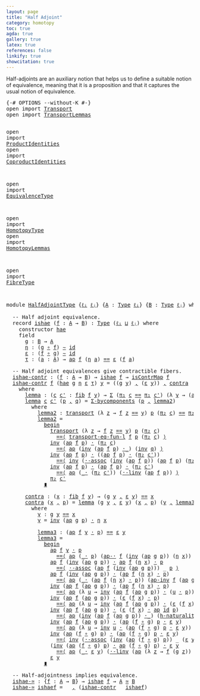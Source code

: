 ```yaml
---
layout: page
title: "Half Adjoint"
category: homotopy
toc: true
agda: true
gallery: true
latex: true
references: false
linkify: true
showcitation: true
---
```


Half-adjoints are an auxiliary notion that helps us to define a suitable notion
of equivalence, meaning that it is a proposition and that it captures the usual
notion of equivalence.

<div class="hide" >
<pre class="Agda">
<a id="389" class="Symbol">{-#</a> <a id="393" class="Keyword">OPTIONS</a> <a id="401" class="Pragma">--without-K</a> <a id="413" class="Symbol">#-}</a>
<a id="417" class="Keyword">open</a> <a id="422" class="Keyword">import</a> <a id="429" href="Transport.html" class="Module">Transport</a>
<a id="439" class="Keyword">open</a> <a id="444" class="Keyword">import</a> <a id="451" href="TransportLemmas.html" class="Module">TransportLemmas</a>

<a id="468" class="Keyword">open</a> <a id="473" class="Keyword">import</a> <a id="480" href="ProductIdentities.html" class="Module">ProductIdentities</a>
<a id="498" class="Keyword">open</a> <a id="503" class="Keyword">import</a> <a id="510" href="CoproductIdentities.html" class="Module">CoproductIdentities</a>

<a id="531" class="Keyword">open</a> <a id="536" class="Keyword">import</a> <a id="543" href="EquivalenceType.html" class="Module">EquivalenceType</a>

<a id="560" class="Keyword">open</a> <a id="565" class="Keyword">import</a> <a id="572" href="HomotopyType.html" class="Module">HomotopyType</a>
<a id="585" class="Keyword">open</a> <a id="590" class="Keyword">import</a> <a id="597" href="HomotopyLemmas.html" class="Module">HomotopyLemmas</a>

<a id="613" class="Keyword">open</a> <a id="618" class="Keyword">import</a> <a id="625" href="FibreType.html" class="Module">FibreType</a>

</pre>
</div>

<pre class="Agda">
<a id="668" class="Keyword">module</a> <a id="675" href="HalfAdjointType.html" class="Module">HalfAdjointType</a> <a id="691" class="Symbol">{</a><a id="692" href="HalfAdjointType.html#692" class="Bound">ℓᵢ</a> <a id="695" href="HalfAdjointType.html#695" class="Bound">ℓⱼ</a><a id="697" class="Symbol">}</a> <a id="699" class="Symbol">{</a><a id="700" href="HalfAdjointType.html#700" class="Bound">A</a> <a id="702" class="Symbol">:</a> <a id="704" href="Intro.html#1813" class="Function">Type</a> <a id="709" href="HalfAdjointType.html#692" class="Bound">ℓᵢ</a><a id="711" class="Symbol">}</a> <a id="713" class="Symbol">{</a><a id="714" href="HalfAdjointType.html#714" class="Bound">B</a> <a id="716" class="Symbol">:</a> <a id="718" href="Intro.html#1813" class="Function">Type</a> <a id="723" href="HalfAdjointType.html#695" class="Bound">ℓⱼ</a><a id="725" class="Symbol">}</a> <a id="727" class="Keyword">where</a>

  <a id="736" class="Comment">-- </a><a id="739" class="Comment">H</a><a id="740" class="Comment">a</a><a id="741" class="Comment">l</a><a id="742" class="Comment">f a</a><a id="745" class="Comment">d</a><a id="746" class="Comment">j</a><a id="747" class="Comment">oint eq</a><a id="754" class="Comment">u</a><a id="755" class="Comment">i</a><a id="756" class="Comment">valence.</a>
  <a id="767" class="Keyword">record</a> <a id="ishae"></a><a id="774" href="HalfAdjointType.html#774" class="Record">ishae</a> <a id="780" class="Symbol">(</a><a id="781" href="HalfAdjointType.html#781" class="Bound">f</a> <a id="783" class="Symbol">:</a> <a id="785" href="HalfAdjointType.html#700" class="Bound">A</a> <a id="787" class="Symbol">→</a> <a id="789" href="HalfAdjointType.html#714" class="Bound">B</a><a id="790" class="Symbol">)</a> <a id="792" class="Symbol">:</a> <a id="794" href="Intro.html#1813" class="Function">Type</a> <a id="799" class="Symbol">(</a><a id="800" href="HalfAdjointType.html#692" class="Bound">ℓᵢ</a> <a id="803" href="Agda.Primitive.html#657" class="Primitive Operator">⊔</a> <a id="805" href="HalfAdjointType.html#695" class="Bound">ℓⱼ</a><a id="807" class="Symbol">)</a> <a id="809" class="Keyword">where</a>
    <a id="819" class="Keyword">constructor</a> <a id="ishae.hae"></a><a id="831" href="HalfAdjointType.html#831" class="InductiveConstructor">hae</a>
    <a id="839" class="Keyword">field</a>
      <a id="ishae.g"></a><a id="851" href="HalfAdjointType.html#851" class="Field">g</a> <a id="853" class="Symbol">:</a> <a id="855" href="HalfAdjointType.html#714" class="Bound">B</a> <a id="857" class="Symbol">→</a> <a id="859" href="HalfAdjointType.html#700" class="Bound">A</a>
      <a id="ishae.η"></a><a id="867" href="HalfAdjointType.html#867" class="Field">η</a> <a id="869" class="Symbol">:</a> <a id="871" class="Symbol">(</a><a id="872" href="HalfAdjointType.html#851" class="Field">g</a> <a id="874" href="BasicFunctions.html#1026" class="Function Operator">∘</a> <a id="876" href="HalfAdjointType.html#781" class="Bound">f</a><a id="877" class="Symbol">)</a> <a id="879" href="HomotopyType.html#987" class="Function Operator">∼</a> <a id="881" href="BasicFunctions.html#386" class="Function">id</a>
      <a id="ishae.ε"></a><a id="890" href="HalfAdjointType.html#890" class="Field">ε</a> <a id="892" class="Symbol">:</a> <a id="894" class="Symbol">(</a><a id="895" href="HalfAdjointType.html#781" class="Bound">f</a> <a id="897" href="BasicFunctions.html#1026" class="Function Operator">∘</a> <a id="899" href="HalfAdjointType.html#851" class="Field">g</a><a id="900" class="Symbol">)</a> <a id="902" href="HomotopyType.html#987" class="Function Operator">∼</a> <a id="904" href="BasicFunctions.html#386" class="Function">id</a>
      <a id="ishae.τ"></a><a id="913" href="HalfAdjointType.html#913" class="Field">τ</a> <a id="915" class="Symbol">:</a> <a id="917" class="Symbol">(</a><a id="918" href="HalfAdjointType.html#918" class="Bound">a</a> <a id="920" class="Symbol">:</a> <a id="922" href="HalfAdjointType.html#700" class="Bound">A</a><a id="923" class="Symbol">)</a> <a id="925" class="Symbol">→</a> <a id="927" href="AlgebraOnPaths.html#395" class="Function">ap</a> <a id="930" href="HalfAdjointType.html#781" class="Bound">f</a> <a id="932" class="Symbol">(</a><a id="933" href="HalfAdjointType.html#867" class="Field">η</a> <a id="935" href="HalfAdjointType.html#918" class="Bound">a</a><a id="936" class="Symbol">)</a> <a id="938" href="BasicTypes.html#4294" class="Datatype Operator">==</a> <a id="941" href="HalfAdjointType.html#890" class="Field">ε</a> <a id="943" class="Symbol">(</a><a id="944" href="HalfAdjointType.html#781" class="Bound">f</a> <a id="946" href="HalfAdjointType.html#918" class="Bound">a</a><a id="947" class="Symbol">)</a>

  <a id="952" class="Comment">-- Half adjoint equivalences give contractible fibers.</a>
  <a id="ishae-contr"></a><a id="1009" href="HalfAdjointType.html#1009" class="Function">ishae-contr</a> <a id="1021" class="Symbol">:</a> <a id="1023" class="Symbol">(</a><a id="1024" href="HalfAdjointType.html#1024" class="Bound">f</a> <a id="1026" class="Symbol">:</a> <a id="1028" href="HalfAdjointType.html#700" class="Bound">A</a> <a id="1030" class="Symbol">→</a> <a id="1032" href="HalfAdjointType.html#714" class="Bound">B</a><a id="1033" class="Symbol">)</a> <a id="1035" class="Symbol">→</a> <a id="1037" href="HalfAdjointType.html#774" class="Record">ishae</a> <a id="1043" href="HalfAdjointType.html#1024" class="Bound">f</a> <a id="1045" class="Symbol">→</a> <a id="1047" href="EquivalenceType.html#585" class="Function">isContrMap</a> <a id="1058" href="HalfAdjointType.html#1024" class="Bound">f</a>
  <a id="1062" href="HalfAdjointType.html#1009" class="Function">ishae-contr</a> <a id="1074" href="HalfAdjointType.html#1074" class="Bound">f</a> <a id="1076" class="Symbol">(</a><a id="1077" href="HalfAdjointType.html#831" class="InductiveConstructor">hae</a> <a id="1081" href="HalfAdjointType.html#1081" class="Bound">g</a> <a id="1083" href="HalfAdjointType.html#1083" class="Bound">η</a> <a id="1085" href="HalfAdjointType.html#1085" class="Bound">ε</a> <a id="1087" href="HalfAdjointType.html#1087" class="Bound">τ</a><a id="1088" class="Symbol">)</a> <a id="1090" href="HalfAdjointType.html#1090" class="Bound">y</a> <a id="1092" class="Symbol">=</a> <a id="1094" class="Symbol">((</a><a id="1096" href="HalfAdjointType.html#1081" class="Bound">g</a> <a id="1098" href="HalfAdjointType.html#1090" class="Bound">y</a><a id="1099" class="Symbol">)</a> <a id="1101" href="BasicTypes.html#1582" class="InductiveConstructor Operator">,</a> <a id="1103" class="Symbol">(</a><a id="1104" href="HalfAdjointType.html#1085" class="Bound">ε</a> <a id="1106" href="HalfAdjointType.html#1090" class="Bound">y</a><a id="1107" class="Symbol">))</a> <a id="1110" href="BasicTypes.html#1582" class="InductiveConstructor Operator">,</a> <a id="1112" href="HalfAdjointType.html#1845" class="Function">contra</a>
    <a id="1123" class="Keyword">where</a>
      <a id="1135" href="HalfAdjointType.html#1135" class="Function">lemma</a> <a id="1141" class="Symbol">:</a> <a id="1143" class="Symbol">(</a><a id="1144" href="HalfAdjointType.html#1144" class="Bound">c</a> <a id="1146" href="HalfAdjointType.html#1146" class="Bound">c&#39;</a> <a id="1149" class="Symbol">:</a> <a id="1151" href="FibreType.html#547" class="Function">fib</a> <a id="1155" href="HalfAdjointType.html#1074" class="Bound">f</a> <a id="1157" href="HalfAdjointType.html#1090" class="Bound">y</a><a id="1158" class="Symbol">)</a> <a id="1160" class="Symbol">→</a> <a id="1162" href="BasicTypes.html#1690" class="Function">Σ</a> <a id="1164" class="Symbol">(</a><a id="1165" href="BasicTypes.html#1598" class="Field">π₁</a> <a id="1168" href="HalfAdjointType.html#1144" class="Bound">c</a> <a id="1170" href="BasicTypes.html#4294" class="Datatype Operator">==</a> <a id="1173" href="BasicTypes.html#1598" class="Field">π₁</a> <a id="1176" href="HalfAdjointType.html#1146" class="Bound">c&#39;</a><a id="1178" class="Symbol">)</a> <a id="1180" class="Symbol">(λ</a> <a id="1183" href="HalfAdjointType.html#1183" class="Bound">γ</a> <a id="1185" class="Symbol">→</a> <a id="1187" class="Symbol">(</a><a id="1188" href="AlgebraOnPaths.html#395" class="Function">ap</a> <a id="1191" href="HalfAdjointType.html#1074" class="Bound">f</a> <a id="1193" href="HalfAdjointType.html#1183" class="Bound">γ</a><a id="1194" class="Symbol">)</a> <a id="1196" href="BasicFunctions.html#3903" class="Function Operator">·</a> <a id="1198" href="BasicTypes.html#1609" class="Field">π₂</a> <a id="1201" href="HalfAdjointType.html#1146" class="Bound">c&#39;</a> <a id="1204" href="BasicTypes.html#4294" class="Datatype Operator">==</a> <a id="1207" href="BasicTypes.html#1609" class="Field">π₂</a> <a id="1210" href="HalfAdjointType.html#1144" class="Bound">c</a><a id="1211" class="Symbol">)</a> <a id="1213" class="Symbol">→</a> <a id="1215" href="HalfAdjointType.html#1144" class="Bound">c</a> <a id="1217" href="BasicTypes.html#4294" class="Datatype Operator">==</a> <a id="1220" href="HalfAdjointType.html#1146" class="Bound">c&#39;</a>
      <a id="1229" href="HalfAdjointType.html#1135" class="Function">lemma</a> <a id="1235" href="HalfAdjointType.html#1235" class="Bound">c</a> <a id="1237" href="HalfAdjointType.html#1237" class="Bound">c&#39;</a> <a id="1240" class="Symbol">(</a><a id="1241" href="HalfAdjointType.html#1241" class="Bound">p</a> <a id="1243" href="BasicTypes.html#1582" class="InductiveConstructor Operator">,</a> <a id="1245" href="HalfAdjointType.html#1245" class="Bound">q</a><a id="1246" class="Symbol">)</a> <a id="1248" class="Symbol">=</a> <a id="1250" href="CoproductIdentities.html#2476" class="Function">Σ-bycomponents</a> <a id="1265" class="Symbol">(</a><a id="1266" href="HalfAdjointType.html#1241" class="Bound">p</a> <a id="1268" href="BasicTypes.html#1582" class="InductiveConstructor Operator">,</a> <a id="1270" href="HalfAdjointType.html#1302" class="Function">lemma2</a><a id="1276" class="Symbol">)</a>
        <a id="1286" class="Keyword">where</a>
          <a id="1302" href="HalfAdjointType.html#1302" class="Function">lemma2</a> <a id="1309" class="Symbol">:</a> <a id="1311" href="Transport.html#472" class="Function">transport</a> <a id="1321" class="Symbol">(λ</a> <a id="1324" href="HalfAdjointType.html#1324" class="Bound">z</a> <a id="1326" class="Symbol">→</a> <a id="1328" href="HalfAdjointType.html#1074" class="Bound">f</a> <a id="1330" href="HalfAdjointType.html#1324" class="Bound">z</a> <a id="1332" href="BasicTypes.html#4294" class="Datatype Operator">==</a> <a id="1335" href="HalfAdjointType.html#1090" class="Bound">y</a><a id="1336" class="Symbol">)</a> <a id="1338" href="HalfAdjointType.html#1241" class="Bound">p</a> <a id="1340" class="Symbol">(</a><a id="1341" href="BasicTypes.html#1609" class="Field">π₂</a> <a id="1344" href="HalfAdjointType.html#1235" class="Bound">c</a><a id="1345" class="Symbol">)</a> <a id="1347" href="BasicTypes.html#4294" class="Datatype Operator">==</a> <a id="1350" href="BasicTypes.html#1609" class="Field">π₂</a> <a id="1353" href="HalfAdjointType.html#1237" class="Bound">c&#39;</a>
          <a id="1366" href="HalfAdjointType.html#1302" class="Function">lemma2</a> <a id="1373" class="Symbol">=</a>
            <a id="1387" href="BasicFunctions.html#5368" class="Function Operator">begin</a>
              <a id="1407" href="Transport.html#472" class="Function">transport</a> <a id="1417" class="Symbol">(λ</a> <a id="1420" href="HalfAdjointType.html#1420" class="Bound">z</a> <a id="1422" class="Symbol">→</a> <a id="1424" href="HalfAdjointType.html#1074" class="Bound">f</a> <a id="1426" href="HalfAdjointType.html#1420" class="Bound">z</a> <a id="1428" href="BasicTypes.html#4294" class="Datatype Operator">==</a> <a id="1431" href="HalfAdjointType.html#1090" class="Bound">y</a><a id="1432" class="Symbol">)</a> <a id="1434" href="HalfAdjointType.html#1241" class="Bound">p</a> <a id="1436" class="Symbol">(</a><a id="1437" href="BasicTypes.html#1609" class="Field">π₂</a> <a id="1440" href="HalfAdjointType.html#1235" class="Bound">c</a><a id="1441" class="Symbol">)</a>
                <a id="1459" href="BasicFunctions.html#5068" class="Function Operator">==⟨</a> <a id="1463" href="TransportLemmas.html#2984" class="Function">transport-eq-fun-l</a> <a id="1482" href="HalfAdjointType.html#1074" class="Bound">f</a> <a id="1484" href="HalfAdjointType.html#1241" class="Bound">p</a> <a id="1486" class="Symbol">(</a><a id="1487" href="BasicTypes.html#1609" class="Field">π₂</a> <a id="1490" href="HalfAdjointType.html#1235" class="Bound">c</a><a id="1491" class="Symbol">)</a> <a id="1493" href="BasicFunctions.html#5068" class="Function Operator">⟩</a>
              <a id="1509" href="BasicFunctions.html#4160" class="Function">inv</a> <a id="1513" class="Symbol">(</a><a id="1514" href="AlgebraOnPaths.html#395" class="Function">ap</a> <a id="1517" href="HalfAdjointType.html#1074" class="Bound">f</a> <a id="1519" href="HalfAdjointType.html#1241" class="Bound">p</a><a id="1520" class="Symbol">)</a> <a id="1522" href="BasicFunctions.html#3903" class="Function Operator">·</a> <a id="1524" class="Symbol">(</a><a id="1525" href="BasicTypes.html#1609" class="Field">π₂</a> <a id="1528" href="HalfAdjointType.html#1235" class="Bound">c</a><a id="1529" class="Symbol">)</a>
                <a id="1547" href="BasicFunctions.html#5068" class="Function Operator">==⟨</a> <a id="1551" href="AlgebraOnPaths.html#395" class="Function">ap</a> <a id="1554" class="Symbol">(</a><a id="1555" href="BasicFunctions.html#4160" class="Function">inv</a> <a id="1559" class="Symbol">(</a><a id="1560" href="AlgebraOnPaths.html#395" class="Function">ap</a> <a id="1563" href="HalfAdjointType.html#1074" class="Bound">f</a> <a id="1565" href="HalfAdjointType.html#1241" class="Bound">p</a><a id="1566" class="Symbol">)</a> <a id="1568" href="BasicFunctions.html#3903" class="Function Operator">·_</a><a id="1570" class="Symbol">)</a> <a id="1572" class="Symbol">(</a><a id="1573" href="BasicFunctions.html#4160" class="Function">inv</a> <a id="1577" href="HalfAdjointType.html#1245" class="Bound">q</a><a id="1578" class="Symbol">)</a> <a id="1580" href="BasicFunctions.html#5068" class="Function Operator">⟩</a>
              <a id="1596" href="BasicFunctions.html#4160" class="Function">inv</a> <a id="1600" class="Symbol">(</a><a id="1601" href="AlgebraOnPaths.html#395" class="Function">ap</a> <a id="1604" href="HalfAdjointType.html#1074" class="Bound">f</a> <a id="1606" href="HalfAdjointType.html#1241" class="Bound">p</a><a id="1607" class="Symbol">)</a> <a id="1609" href="BasicFunctions.html#3903" class="Function Operator">·</a> <a id="1611" class="Symbol">((</a><a id="1613" href="AlgebraOnPaths.html#395" class="Function">ap</a> <a id="1616" href="HalfAdjointType.html#1074" class="Bound">f</a> <a id="1618" href="HalfAdjointType.html#1241" class="Bound">p</a><a id="1619" class="Symbol">)</a> <a id="1621" href="BasicFunctions.html#3903" class="Function Operator">·</a> <a id="1623" class="Symbol">(</a><a id="1624" href="BasicTypes.html#1609" class="Field">π₂</a> <a id="1627" href="HalfAdjointType.html#1237" class="Bound">c&#39;</a><a id="1629" class="Symbol">))</a>
                <a id="1648" href="BasicFunctions.html#5068" class="Function Operator">==⟨</a> <a id="1652" href="BasicFunctions.html#4160" class="Function">inv</a> <a id="1656" class="Symbol">(</a><a id="1657" href="AlgebraOnPaths.html#3538" class="Function">·-assoc</a> <a id="1665" class="Symbol">(</a><a id="1666" href="BasicFunctions.html#4160" class="Function">inv</a> <a id="1670" class="Symbol">(</a><a id="1671" href="AlgebraOnPaths.html#395" class="Function">ap</a> <a id="1674" href="HalfAdjointType.html#1074" class="Bound">f</a> <a id="1676" href="HalfAdjointType.html#1241" class="Bound">p</a><a id="1677" class="Symbol">))</a> <a id="1680" class="Symbol">(</a><a id="1681" href="AlgebraOnPaths.html#395" class="Function">ap</a> <a id="1684" href="HalfAdjointType.html#1074" class="Bound">f</a> <a id="1686" href="HalfAdjointType.html#1241" class="Bound">p</a><a id="1687" class="Symbol">)</a> <a id="1689" class="Symbol">(</a><a id="1690" href="BasicTypes.html#1609" class="Field">π₂</a> <a id="1693" href="HalfAdjointType.html#1237" class="Bound">c&#39;</a><a id="1695" class="Symbol">))</a> <a id="1698" href="BasicFunctions.html#5068" class="Function Operator">⟩</a>
              <a id="1714" href="BasicFunctions.html#4160" class="Function">inv</a> <a id="1718" class="Symbol">(</a><a id="1719" href="AlgebraOnPaths.html#395" class="Function">ap</a> <a id="1722" href="HalfAdjointType.html#1074" class="Bound">f</a> <a id="1724" href="HalfAdjointType.html#1241" class="Bound">p</a><a id="1725" class="Symbol">)</a> <a id="1727" href="BasicFunctions.html#3903" class="Function Operator">·</a> <a id="1729" class="Symbol">(</a><a id="1730" href="AlgebraOnPaths.html#395" class="Function">ap</a> <a id="1733" href="HalfAdjointType.html#1074" class="Bound">f</a> <a id="1735" href="HalfAdjointType.html#1241" class="Bound">p</a><a id="1736" class="Symbol">)</a> <a id="1738" href="BasicFunctions.html#3903" class="Function Operator">·</a> <a id="1740" class="Symbol">(</a><a id="1741" href="BasicTypes.html#1609" class="Field">π₂</a> <a id="1744" href="HalfAdjointType.html#1237" class="Bound">c&#39;</a><a id="1746" class="Symbol">)</a>
                <a id="1764" href="BasicFunctions.html#5068" class="Function Operator">==⟨</a> <a id="1768" href="AlgebraOnPaths.html#395" class="Function">ap</a> <a id="1771" class="Symbol">(</a><a id="1772" href="BasicFunctions.html#3903" class="Function Operator">_·</a> <a id="1775" class="Symbol">(</a><a id="1776" href="BasicTypes.html#1609" class="Field">π₂</a> <a id="1779" href="HalfAdjointType.html#1237" class="Bound">c&#39;</a><a id="1781" class="Symbol">))</a> <a id="1784" class="Symbol">(</a><a id="1785" href="AlgebraOnPaths.html#2998" class="Function">·-linv</a> <a id="1792" class="Symbol">(</a><a id="1793" href="AlgebraOnPaths.html#395" class="Function">ap</a> <a id="1796" href="HalfAdjointType.html#1074" class="Bound">f</a> <a id="1798" href="HalfAdjointType.html#1241" class="Bound">p</a><a id="1799" class="Symbol">))</a> <a id="1802" href="BasicFunctions.html#5068" class="Function Operator">⟩</a>
              <a id="1818" href="BasicTypes.html#1609" class="Field">π₂</a> <a id="1821" href="HalfAdjointType.html#1237" class="Bound">c&#39;</a>
            <a id="1836" href="BasicFunctions.html#5251" class="Function Operator">∎</a>

      <a id="1845" href="HalfAdjointType.html#1845" class="Function">contra</a> <a id="1852" class="Symbol">:</a> <a id="1854" class="Symbol">(</a><a id="1855" href="HalfAdjointType.html#1855" class="Bound">x</a> <a id="1857" class="Symbol">:</a> <a id="1859" href="FibreType.html#547" class="Function">fib</a> <a id="1863" href="HalfAdjointType.html#1074" class="Bound">f</a> <a id="1865" href="HalfAdjointType.html#1090" class="Bound">y</a><a id="1866" class="Symbol">)</a> <a id="1868" class="Symbol">→</a> <a id="1870" class="Symbol">(</a><a id="1871" href="HalfAdjointType.html#1081" class="Bound">g</a> <a id="1873" href="HalfAdjointType.html#1090" class="Bound">y</a> <a id="1875" href="BasicTypes.html#1582" class="InductiveConstructor Operator">,</a> <a id="1877" href="HalfAdjointType.html#1085" class="Bound">ε</a> <a id="1879" href="HalfAdjointType.html#1090" class="Bound">y</a><a id="1880" class="Symbol">)</a> <a id="1882" href="BasicTypes.html#4294" class="Datatype Operator">==</a> <a id="1885" href="HalfAdjointType.html#1855" class="Bound">x</a>
      <a id="1893" href="HalfAdjointType.html#1845" class="Function">contra</a> <a id="1900" class="Symbol">(</a><a id="1901" href="HalfAdjointType.html#1901" class="Bound">x</a> <a id="1903" href="BasicTypes.html#1582" class="InductiveConstructor Operator">,</a> <a id="1905" href="HalfAdjointType.html#1905" class="Bound">p</a><a id="1906" class="Symbol">)</a> <a id="1908" class="Symbol">=</a> <a id="1910" href="HalfAdjointType.html#1135" class="Function">lemma</a> <a id="1916" class="Symbol">(</a><a id="1917" href="HalfAdjointType.html#1081" class="Bound">g</a> <a id="1919" href="HalfAdjointType.html#1090" class="Bound">y</a> <a id="1921" href="BasicTypes.html#1582" class="InductiveConstructor Operator">,</a> <a id="1923" href="HalfAdjointType.html#1085" class="Bound">ε</a> <a id="1925" href="HalfAdjointType.html#1090" class="Bound">y</a><a id="1926" class="Symbol">)</a> <a id="1928" class="Symbol">(</a><a id="1929" href="HalfAdjointType.html#1901" class="Bound">x</a> <a id="1931" href="BasicTypes.html#1582" class="InductiveConstructor Operator">,</a> <a id="1933" href="HalfAdjointType.html#1905" class="Bound">p</a><a id="1934" class="Symbol">)</a> <a id="1936" class="Symbol">(</a><a id="1937" href="HalfAdjointType.html#1973" class="Function">γ</a> <a id="1939" href="BasicTypes.html#1582" class="InductiveConstructor Operator">,</a> <a id="1941" href="HalfAdjointType.html#2030" class="Function">lemma3</a><a id="1947" class="Symbol">)</a>
        <a id="1957" class="Keyword">where</a>
          <a id="1973" href="HalfAdjointType.html#1973" class="Function">γ</a> <a id="1975" class="Symbol">:</a> <a id="1977" href="HalfAdjointType.html#1081" class="Bound">g</a> <a id="1979" href="HalfAdjointType.html#1090" class="Bound">y</a> <a id="1981" href="BasicTypes.html#4294" class="Datatype Operator">==</a> <a id="1984" href="HalfAdjointType.html#1901" class="Bound">x</a>
          <a id="1996" href="HalfAdjointType.html#1973" class="Function">γ</a> <a id="1998" class="Symbol">=</a> <a id="2000" href="BasicFunctions.html#4160" class="Function">inv</a> <a id="2004" class="Symbol">(</a><a id="2005" href="AlgebraOnPaths.html#395" class="Function">ap</a> <a id="2008" href="HalfAdjointType.html#1081" class="Bound">g</a> <a id="2010" href="HalfAdjointType.html#1905" class="Bound">p</a><a id="2011" class="Symbol">)</a> <a id="2013" href="BasicFunctions.html#3903" class="Function Operator">·</a> <a id="2015" href="HalfAdjointType.html#1083" class="Bound">η</a> <a id="2017" href="HalfAdjointType.html#1901" class="Bound">x</a>

          <a id="2030" href="HalfAdjointType.html#2030" class="Function">lemma3</a> <a id="2037" class="Symbol">:</a> <a id="2039" class="Symbol">(</a><a id="2040" href="AlgebraOnPaths.html#395" class="Function">ap</a> <a id="2043" href="HalfAdjointType.html#1074" class="Bound">f</a> <a id="2045" href="HalfAdjointType.html#1973" class="Function">γ</a> <a id="2047" href="BasicFunctions.html#3903" class="Function Operator">·</a> <a id="2049" href="HalfAdjointType.html#1905" class="Bound">p</a><a id="2050" class="Symbol">)</a> <a id="2052" href="BasicTypes.html#4294" class="Datatype Operator">==</a> <a id="2055" href="HalfAdjointType.html#1085" class="Bound">ε</a> <a id="2057" href="HalfAdjointType.html#1090" class="Bound">y</a>
          <a id="2069" href="HalfAdjointType.html#2030" class="Function">lemma3</a> <a id="2076" class="Symbol">=</a>
            <a id="2090" href="BasicFunctions.html#5368" class="Function Operator">begin</a>
              <a id="2110" href="AlgebraOnPaths.html#395" class="Function">ap</a> <a id="2113" href="HalfAdjointType.html#1074" class="Bound">f</a> <a id="2115" href="HalfAdjointType.html#1973" class="Function">γ</a> <a id="2117" href="BasicFunctions.html#3903" class="Function Operator">·</a> <a id="2119" href="HalfAdjointType.html#1905" class="Bound">p</a>
                <a id="2137" href="BasicFunctions.html#5068" class="Function Operator">==⟨</a> <a id="2141" href="AlgebraOnPaths.html#395" class="Function">ap</a> <a id="2144" class="Symbol">(</a><a id="2145" href="BasicFunctions.html#3903" class="Function Operator">_·</a> <a id="2148" href="HalfAdjointType.html#1905" class="Bound">p</a><a id="2149" class="Symbol">)</a> <a id="2151" class="Symbol">(</a><a id="2152" href="AlgebraOnPaths.html#1468" class="Function">ap-·</a> <a id="2157" href="HalfAdjointType.html#1074" class="Bound">f</a> <a id="2159" class="Symbol">(</a><a id="2160" href="BasicFunctions.html#4160" class="Function">inv</a> <a id="2164" class="Symbol">(</a><a id="2165" href="AlgebraOnPaths.html#395" class="Function">ap</a> <a id="2168" href="HalfAdjointType.html#1081" class="Bound">g</a> <a id="2170" href="HalfAdjointType.html#1905" class="Bound">p</a><a id="2171" class="Symbol">))</a> <a id="2174" class="Symbol">(</a><a id="2175" href="HalfAdjointType.html#1083" class="Bound">η</a> <a id="2177" href="HalfAdjointType.html#1901" class="Bound">x</a><a id="2178" class="Symbol">))</a> <a id="2181" href="BasicFunctions.html#5068" class="Function Operator">⟩</a>
              <a id="2197" href="AlgebraOnPaths.html#395" class="Function">ap</a> <a id="2200" href="HalfAdjointType.html#1074" class="Bound">f</a> <a id="2202" class="Symbol">(</a><a id="2203" href="BasicFunctions.html#4160" class="Function">inv</a> <a id="2207" class="Symbol">(</a><a id="2208" href="AlgebraOnPaths.html#395" class="Function">ap</a> <a id="2211" href="HalfAdjointType.html#1081" class="Bound">g</a> <a id="2213" href="HalfAdjointType.html#1905" class="Bound">p</a><a id="2214" class="Symbol">))</a> <a id="2217" href="BasicFunctions.html#3903" class="Function Operator">·</a> <a id="2219" href="AlgebraOnPaths.html#395" class="Function">ap</a> <a id="2222" href="HalfAdjointType.html#1074" class="Bound">f</a> <a id="2224" class="Symbol">(</a><a id="2225" href="HalfAdjointType.html#1083" class="Bound">η</a> <a id="2227" href="HalfAdjointType.html#1901" class="Bound">x</a><a id="2228" class="Symbol">)</a> <a id="2230" href="BasicFunctions.html#3903" class="Function Operator">·</a> <a id="2232" href="HalfAdjointType.html#1905" class="Bound">p</a>
                <a id="2250" href="BasicFunctions.html#5068" class="Function Operator">==⟨</a> <a id="2254" href="AlgebraOnPaths.html#3538" class="Function">·-assoc</a> <a id="2262" class="Symbol">(</a><a id="2263" href="AlgebraOnPaths.html#395" class="Function">ap</a> <a id="2266" href="HalfAdjointType.html#1074" class="Bound">f</a> <a id="2268" class="Symbol">(</a><a id="2269" href="BasicFunctions.html#4160" class="Function">inv</a> <a id="2273" class="Symbol">(</a><a id="2274" href="AlgebraOnPaths.html#395" class="Function">ap</a> <a id="2277" href="HalfAdjointType.html#1081" class="Bound">g</a> <a id="2279" href="HalfAdjointType.html#1905" class="Bound">p</a><a id="2280" class="Symbol">)))</a> <a id="2284" class="Symbol">_</a> <a id="2286" href="HalfAdjointType.html#1905" class="Bound">p</a> <a id="2288" href="BasicFunctions.html#5068" class="Function Operator">⟩</a>
              <a id="2304" href="AlgebraOnPaths.html#395" class="Function">ap</a> <a id="2307" href="HalfAdjointType.html#1074" class="Bound">f</a> <a id="2309" class="Symbol">(</a><a id="2310" href="BasicFunctions.html#4160" class="Function">inv</a> <a id="2314" class="Symbol">(</a><a id="2315" href="AlgebraOnPaths.html#395" class="Function">ap</a> <a id="2318" href="HalfAdjointType.html#1081" class="Bound">g</a> <a id="2320" href="HalfAdjointType.html#1905" class="Bound">p</a><a id="2321" class="Symbol">))</a> <a id="2324" href="BasicFunctions.html#3903" class="Function Operator">·</a> <a id="2326" class="Symbol">(</a><a id="2327" href="AlgebraOnPaths.html#395" class="Function">ap</a> <a id="2330" href="HalfAdjointType.html#1074" class="Bound">f</a> <a id="2332" class="Symbol">(</a><a id="2333" href="HalfAdjointType.html#1083" class="Bound">η</a> <a id="2335" href="HalfAdjointType.html#1901" class="Bound">x</a><a id="2336" class="Symbol">)</a> <a id="2338" href="BasicFunctions.html#3903" class="Function Operator">·</a> <a id="2340" href="HalfAdjointType.html#1905" class="Bound">p</a><a id="2341" class="Symbol">)</a>
                <a id="2359" href="BasicFunctions.html#5068" class="Function Operator">==⟨</a> <a id="2363" href="AlgebraOnPaths.html#395" class="Function">ap</a> <a id="2366" class="Symbol">(</a><a id="2367" href="BasicFunctions.html#3903" class="Function Operator">_·</a> <a id="2370" class="Symbol">(</a><a id="2371" href="AlgebraOnPaths.html#395" class="Function">ap</a> <a id="2374" href="HalfAdjointType.html#1074" class="Bound">f</a> <a id="2376" class="Symbol">(</a><a id="2377" href="HalfAdjointType.html#1083" class="Bound">η</a> <a id="2379" href="HalfAdjointType.html#1901" class="Bound">x</a><a id="2380" class="Symbol">)</a> <a id="2382" href="BasicFunctions.html#3903" class="Function Operator">·</a> <a id="2384" href="HalfAdjointType.html#1905" class="Bound">p</a><a id="2385" class="Symbol">))</a> <a id="2388" class="Symbol">(</a><a id="2389" href="AlgebraOnPaths.html#1727" class="Function">ap-inv</a> <a id="2396" href="HalfAdjointType.html#1074" class="Bound">f</a> <a id="2398" class="Symbol">(</a><a id="2399" href="AlgebraOnPaths.html#395" class="Function">ap</a> <a id="2402" href="HalfAdjointType.html#1081" class="Bound">g</a> <a id="2404" href="HalfAdjointType.html#1905" class="Bound">p</a><a id="2405" class="Symbol">))</a> <a id="2408" href="BasicFunctions.html#5068" class="Function Operator">⟩</a>
              <a id="2424" href="BasicFunctions.html#4160" class="Function">inv</a> <a id="2428" class="Symbol">(</a><a id="2429" href="AlgebraOnPaths.html#395" class="Function">ap</a> <a id="2432" href="HalfAdjointType.html#1074" class="Bound">f</a> <a id="2434" class="Symbol">(</a><a id="2435" href="AlgebraOnPaths.html#395" class="Function">ap</a> <a id="2438" href="HalfAdjointType.html#1081" class="Bound">g</a> <a id="2440" href="HalfAdjointType.html#1905" class="Bound">p</a><a id="2441" class="Symbol">))</a> <a id="2444" href="BasicFunctions.html#3903" class="Function Operator">·</a> <a id="2446" class="Symbol">(</a><a id="2447" href="AlgebraOnPaths.html#395" class="Function">ap</a> <a id="2450" href="HalfAdjointType.html#1074" class="Bound">f</a> <a id="2452" class="Symbol">(</a><a id="2453" href="HalfAdjointType.html#1083" class="Bound">η</a> <a id="2455" href="HalfAdjointType.html#1901" class="Bound">x</a><a id="2456" class="Symbol">)</a> <a id="2458" href="BasicFunctions.html#3903" class="Function Operator">·</a> <a id="2460" href="HalfAdjointType.html#1905" class="Bound">p</a><a id="2461" class="Symbol">)</a>
                <a id="2479" href="BasicFunctions.html#5068" class="Function Operator">==⟨</a> <a id="2483" href="AlgebraOnPaths.html#395" class="Function">ap</a> <a id="2486" class="Symbol">(λ</a> <a id="2489" href="HalfAdjointType.html#2489" class="Bound">u</a> <a id="2491" class="Symbol">→</a> <a id="2493" href="BasicFunctions.html#4160" class="Function">inv</a> <a id="2497" class="Symbol">(</a><a id="2498" href="AlgebraOnPaths.html#395" class="Function">ap</a> <a id="2501" href="HalfAdjointType.html#1074" class="Bound">f</a> <a id="2503" class="Symbol">(</a><a id="2504" href="AlgebraOnPaths.html#395" class="Function">ap</a> <a id="2507" href="HalfAdjointType.html#1081" class="Bound">g</a> <a id="2509" href="HalfAdjointType.html#1905" class="Bound">p</a><a id="2510" class="Symbol">))</a> <a id="2513" href="BasicFunctions.html#3903" class="Function Operator">·</a> <a id="2515" class="Symbol">(</a><a id="2516" href="HalfAdjointType.html#2489" class="Bound">u</a> <a id="2518" href="BasicFunctions.html#3903" class="Function Operator">·</a> <a id="2520" href="HalfAdjointType.html#1905" class="Bound">p</a><a id="2521" class="Symbol">))</a> <a id="2524" class="Symbol">(</a><a id="2525" href="HalfAdjointType.html#1087" class="Bound">τ</a> <a id="2527" href="HalfAdjointType.html#1901" class="Bound">x</a><a id="2528" class="Symbol">)</a> <a id="2530" href="BasicFunctions.html#5068" class="Function Operator">⟩</a>
              <a id="2546" href="BasicFunctions.html#4160" class="Function">inv</a> <a id="2550" class="Symbol">(</a><a id="2551" href="AlgebraOnPaths.html#395" class="Function">ap</a> <a id="2554" href="HalfAdjointType.html#1074" class="Bound">f</a> <a id="2556" class="Symbol">(</a><a id="2557" href="AlgebraOnPaths.html#395" class="Function">ap</a> <a id="2560" href="HalfAdjointType.html#1081" class="Bound">g</a> <a id="2562" href="HalfAdjointType.html#1905" class="Bound">p</a><a id="2563" class="Symbol">))</a> <a id="2566" href="BasicFunctions.html#3903" class="Function Operator">·</a> <a id="2568" class="Symbol">(</a><a id="2569" href="HalfAdjointType.html#1085" class="Bound">ε</a> <a id="2571" class="Symbol">(</a><a id="2572" href="HalfAdjointType.html#1074" class="Bound">f</a> <a id="2574" href="HalfAdjointType.html#1901" class="Bound">x</a><a id="2575" class="Symbol">)</a> <a id="2577" href="BasicFunctions.html#3903" class="Function Operator">·</a> <a id="2579" href="HalfAdjointType.html#1905" class="Bound">p</a><a id="2580" class="Symbol">)</a>
                <a id="2598" href="BasicFunctions.html#5068" class="Function Operator">==⟨</a> <a id="2602" href="AlgebraOnPaths.html#395" class="Function">ap</a> <a id="2605" class="Symbol">(λ</a> <a id="2608" href="HalfAdjointType.html#2608" class="Bound">u</a> <a id="2610" class="Symbol">→</a> <a id="2612" href="BasicFunctions.html#4160" class="Function">inv</a> <a id="2616" class="Symbol">(</a><a id="2617" href="AlgebraOnPaths.html#395" class="Function">ap</a> <a id="2620" href="HalfAdjointType.html#1074" class="Bound">f</a> <a id="2622" class="Symbol">(</a><a id="2623" href="AlgebraOnPaths.html#395" class="Function">ap</a> <a id="2626" href="HalfAdjointType.html#1081" class="Bound">g</a> <a id="2628" href="HalfAdjointType.html#1905" class="Bound">p</a><a id="2629" class="Symbol">))</a> <a id="2632" href="BasicFunctions.html#3903" class="Function Operator">·</a> <a id="2634" class="Symbol">(</a><a id="2635" href="HalfAdjointType.html#1085" class="Bound">ε</a> <a id="2637" class="Symbol">(</a><a id="2638" href="HalfAdjointType.html#1074" class="Bound">f</a> <a id="2640" href="HalfAdjointType.html#1901" class="Bound">x</a><a id="2641" class="Symbol">)</a> <a id="2643" href="BasicFunctions.html#3903" class="Function Operator">·</a> <a id="2645" href="HalfAdjointType.html#2608" class="Bound">u</a><a id="2646" class="Symbol">))</a> <a id="2649" class="Symbol">(</a><a id="2650" href="BasicFunctions.html#4160" class="Function">inv</a> <a id="2654" class="Symbol">(</a><a id="2655" href="AlgebraOnPaths.html#2224" class="Function">ap-id</a> <a id="2661" href="HalfAdjointType.html#1905" class="Bound">p</a><a id="2662" class="Symbol">))</a> <a id="2665" href="BasicFunctions.html#5068" class="Function Operator">⟩</a>
              <a id="2681" href="BasicFunctions.html#4160" class="Function">inv</a> <a id="2685" class="Symbol">(</a><a id="2686" href="AlgebraOnPaths.html#395" class="Function">ap</a> <a id="2689" href="HalfAdjointType.html#1074" class="Bound">f</a> <a id="2691" class="Symbol">(</a><a id="2692" href="AlgebraOnPaths.html#395" class="Function">ap</a> <a id="2695" href="HalfAdjointType.html#1081" class="Bound">g</a> <a id="2697" href="HalfAdjointType.html#1905" class="Bound">p</a><a id="2698" class="Symbol">))</a> <a id="2701" href="BasicFunctions.html#3903" class="Function Operator">·</a> <a id="2703" class="Symbol">(</a><a id="2704" href="HalfAdjointType.html#1085" class="Bound">ε</a> <a id="2706" class="Symbol">(</a><a id="2707" href="HalfAdjointType.html#1074" class="Bound">f</a> <a id="2709" href="HalfAdjointType.html#1901" class="Bound">x</a><a id="2710" class="Symbol">)</a> <a id="2712" href="BasicFunctions.html#3903" class="Function Operator">·</a> <a id="2714" href="AlgebraOnPaths.html#395" class="Function">ap</a> <a id="2717" href="BasicFunctions.html#386" class="Function">id</a> <a id="2720" href="HalfAdjointType.html#1905" class="Bound">p</a><a id="2721" class="Symbol">)</a>
                <a id="2739" href="BasicFunctions.html#5068" class="Function Operator">==⟨</a> <a id="2743" href="AlgebraOnPaths.html#395" class="Function">ap</a> <a id="2746" class="Symbol">(</a><a id="2747" href="BasicFunctions.html#4160" class="Function">inv</a> <a id="2751" class="Symbol">(</a><a id="2752" href="AlgebraOnPaths.html#395" class="Function">ap</a> <a id="2755" href="HalfAdjointType.html#1074" class="Bound">f</a> <a id="2757" class="Symbol">(</a><a id="2758" href="AlgebraOnPaths.html#395" class="Function">ap</a> <a id="2761" href="HalfAdjointType.html#1081" class="Bound">g</a> <a id="2763" href="HalfAdjointType.html#1905" class="Bound">p</a><a id="2764" class="Symbol">))</a> <a id="2767" href="BasicFunctions.html#3903" class="Function Operator">·_</a><a id="2769" class="Symbol">)</a> <a id="2771" class="Symbol">(</a><a id="2772" href="HomotopyLemmas.html#1363" class="Function">h-naturality</a> <a id="2785" href="HalfAdjointType.html#1085" class="Bound">ε</a> <a id="2787" href="HalfAdjointType.html#1905" class="Bound">p</a><a id="2788" class="Symbol">)</a> <a id="2790" href="BasicFunctions.html#5068" class="Function Operator">⟩</a>
              <a id="2806" href="BasicFunctions.html#4160" class="Function">inv</a> <a id="2810" class="Symbol">(</a><a id="2811" href="AlgebraOnPaths.html#395" class="Function">ap</a> <a id="2814" href="HalfAdjointType.html#1074" class="Bound">f</a> <a id="2816" class="Symbol">(</a><a id="2817" href="AlgebraOnPaths.html#395" class="Function">ap</a> <a id="2820" href="HalfAdjointType.html#1081" class="Bound">g</a> <a id="2822" href="HalfAdjointType.html#1905" class="Bound">p</a><a id="2823" class="Symbol">))</a> <a id="2826" href="BasicFunctions.html#3903" class="Function Operator">·</a> <a id="2828" class="Symbol">(</a><a id="2829" href="AlgebraOnPaths.html#395" class="Function">ap</a> <a id="2832" class="Symbol">(</a><a id="2833" href="HalfAdjointType.html#1074" class="Bound">f</a> <a id="2835" href="BasicFunctions.html#1026" class="Function Operator">∘</a> <a id="2837" href="HalfAdjointType.html#1081" class="Bound">g</a><a id="2838" class="Symbol">)</a> <a id="2840" href="HalfAdjointType.html#1905" class="Bound">p</a> <a id="2842" href="BasicFunctions.html#3903" class="Function Operator">·</a> <a id="2844" href="HalfAdjointType.html#1085" class="Bound">ε</a> <a id="2846" href="HalfAdjointType.html#1090" class="Bound">y</a><a id="2847" class="Symbol">)</a>
                <a id="2865" href="BasicFunctions.html#5068" class="Function Operator">==⟨</a> <a id="2869" href="AlgebraOnPaths.html#395" class="Function">ap</a> <a id="2872" class="Symbol">(λ</a> <a id="2875" href="HalfAdjointType.html#2875" class="Bound">u</a> <a id="2877" class="Symbol">→</a> <a id="2879" href="BasicFunctions.html#4160" class="Function">inv</a> <a id="2883" href="HalfAdjointType.html#2875" class="Bound">u</a> <a id="2885" href="BasicFunctions.html#3903" class="Function Operator">·</a> <a id="2887" class="Symbol">(</a><a id="2888" href="AlgebraOnPaths.html#395" class="Function">ap</a> <a id="2891" class="Symbol">(</a><a id="2892" href="HalfAdjointType.html#1074" class="Bound">f</a> <a id="2894" href="BasicFunctions.html#1026" class="Function Operator">∘</a> <a id="2896" href="HalfAdjointType.html#1081" class="Bound">g</a><a id="2897" class="Symbol">)</a> <a id="2899" href="HalfAdjointType.html#1905" class="Bound">p</a> <a id="2901" href="BasicFunctions.html#3903" class="Function Operator">·</a> <a id="2903" href="HalfAdjointType.html#1085" class="Bound">ε</a> <a id="2905" href="HalfAdjointType.html#1090" class="Bound">y</a><a id="2906" class="Symbol">))</a> <a id="2909" class="Symbol">(</a><a id="2910" href="AlgebraOnPaths.html#1968" class="Function">ap-comp</a> <a id="2918" href="HalfAdjointType.html#1081" class="Bound">g</a> <a id="2920" href="HalfAdjointType.html#1074" class="Bound">f</a> <a id="2922" href="HalfAdjointType.html#1905" class="Bound">p</a><a id="2923" class="Symbol">)</a> <a id="2925" href="BasicFunctions.html#5068" class="Function Operator">⟩</a>
              <a id="2941" href="BasicFunctions.html#4160" class="Function">inv</a> <a id="2945" class="Symbol">(</a><a id="2946" href="AlgebraOnPaths.html#395" class="Function">ap</a> <a id="2949" class="Symbol">(</a><a id="2950" href="HalfAdjointType.html#1074" class="Bound">f</a> <a id="2952" href="BasicFunctions.html#1026" class="Function Operator">∘</a> <a id="2954" href="HalfAdjointType.html#1081" class="Bound">g</a><a id="2955" class="Symbol">)</a> <a id="2957" href="HalfAdjointType.html#1905" class="Bound">p</a><a id="2958" class="Symbol">)</a> <a id="2960" href="BasicFunctions.html#3903" class="Function Operator">·</a> <a id="2962" class="Symbol">(</a><a id="2963" href="AlgebraOnPaths.html#395" class="Function">ap</a> <a id="2966" class="Symbol">(</a><a id="2967" href="HalfAdjointType.html#1074" class="Bound">f</a> <a id="2969" href="BasicFunctions.html#1026" class="Function Operator">∘</a> <a id="2971" href="HalfAdjointType.html#1081" class="Bound">g</a><a id="2972" class="Symbol">)</a> <a id="2974" href="HalfAdjointType.html#1905" class="Bound">p</a> <a id="2976" href="BasicFunctions.html#3903" class="Function Operator">·</a> <a id="2978" href="HalfAdjointType.html#1085" class="Bound">ε</a> <a id="2980" href="HalfAdjointType.html#1090" class="Bound">y</a><a id="2981" class="Symbol">)</a>
                <a id="2999" href="BasicFunctions.html#5068" class="Function Operator">==⟨</a> <a id="3003" href="BasicFunctions.html#4160" class="Function">inv</a> <a id="3007" class="Symbol">(</a><a id="3008" href="AlgebraOnPaths.html#3538" class="Function">·-assoc</a> <a id="3016" class="Symbol">(</a><a id="3017" href="BasicFunctions.html#4160" class="Function">inv</a> <a id="3021" class="Symbol">(</a><a id="3022" href="AlgebraOnPaths.html#395" class="Function">ap</a> <a id="3025" class="Symbol">(</a><a id="3026" href="HalfAdjointType.html#1074" class="Bound">f</a> <a id="3028" href="BasicFunctions.html#1026" class="Function Operator">∘</a> <a id="3030" href="HalfAdjointType.html#1081" class="Bound">g</a><a id="3031" class="Symbol">)</a> <a id="3033" href="HalfAdjointType.html#1905" class="Bound">p</a><a id="3034" class="Symbol">))</a> <a id="3037" class="Symbol">_</a> <a id="3039" class="Symbol">(</a><a id="3040" href="HalfAdjointType.html#1085" class="Bound">ε</a> <a id="3042" href="HalfAdjointType.html#1090" class="Bound">y</a><a id="3043" class="Symbol">))</a> <a id="3046" href="BasicFunctions.html#5068" class="Function Operator">⟩</a>
              <a id="3062" class="Symbol">(</a><a id="3063" href="BasicFunctions.html#4160" class="Function">inv</a> <a id="3067" class="Symbol">(</a><a id="3068" href="AlgebraOnPaths.html#395" class="Function">ap</a> <a id="3071" class="Symbol">(</a><a id="3072" href="HalfAdjointType.html#1074" class="Bound">f</a> <a id="3074" href="BasicFunctions.html#1026" class="Function Operator">∘</a> <a id="3076" href="HalfAdjointType.html#1081" class="Bound">g</a><a id="3077" class="Symbol">)</a> <a id="3079" href="HalfAdjointType.html#1905" class="Bound">p</a><a id="3080" class="Symbol">)</a> <a id="3082" href="BasicFunctions.html#3903" class="Function Operator">·</a> <a id="3084" href="AlgebraOnPaths.html#395" class="Function">ap</a> <a id="3087" class="Symbol">(</a><a id="3088" href="HalfAdjointType.html#1074" class="Bound">f</a> <a id="3090" href="BasicFunctions.html#1026" class="Function Operator">∘</a> <a id="3092" href="HalfAdjointType.html#1081" class="Bound">g</a><a id="3093" class="Symbol">)</a> <a id="3095" href="HalfAdjointType.html#1905" class="Bound">p</a><a id="3096" class="Symbol">)</a> <a id="3098" href="BasicFunctions.html#3903" class="Function Operator">·</a> <a id="3100" href="HalfAdjointType.html#1085" class="Bound">ε</a> <a id="3102" href="HalfAdjointType.html#1090" class="Bound">y</a>
                <a id="3120" href="BasicFunctions.html#5068" class="Function Operator">==⟨</a> <a id="3124" href="AlgebraOnPaths.html#395" class="Function">ap</a> <a id="3127" class="Symbol">(</a><a id="3128" href="BasicFunctions.html#3903" class="Function Operator">_·</a> <a id="3131" href="HalfAdjointType.html#1085" class="Bound">ε</a> <a id="3133" href="HalfAdjointType.html#1090" class="Bound">y</a><a id="3134" class="Symbol">)</a> <a id="3136" class="Symbol">(</a><a id="3137" href="AlgebraOnPaths.html#2998" class="Function">·-linv</a> <a id="3144" class="Symbol">(</a><a id="3145" href="AlgebraOnPaths.html#395" class="Function">ap</a> <a id="3148" class="Symbol">(λ</a> <a id="3151" href="HalfAdjointType.html#3151" class="Bound">z</a> <a id="3153" class="Symbol">→</a> <a id="3155" href="HalfAdjointType.html#1074" class="Bound">f</a> <a id="3157" class="Symbol">(</a><a id="3158" href="HalfAdjointType.html#1081" class="Bound">g</a> <a id="3160" href="HalfAdjointType.html#3151" class="Bound">z</a><a id="3161" class="Symbol">))</a> <a id="3164" href="HalfAdjointType.html#1905" class="Bound">p</a><a id="3165" class="Symbol">))</a> <a id="3168" href="BasicFunctions.html#5068" class="Function Operator">⟩</a>
              <a id="3184" href="HalfAdjointType.html#1085" class="Bound">ε</a> <a id="3186" href="HalfAdjointType.html#1090" class="Bound">y</a>
            <a id="3200" href="BasicFunctions.html#5251" class="Function Operator">∎</a>

  <a id="3205" class="Comment">-- Half-adjointness implies equivalence.</a>
  <a id="ishae-≃"></a><a id="3248" href="HalfAdjointType.html#3248" class="Function">ishae-≃</a> <a id="3256" class="Symbol">:</a> <a id="3258" class="Symbol">{</a><a id="3259" href="HalfAdjointType.html#3259" class="Bound">f</a> <a id="3261" class="Symbol">:</a> <a id="3263" href="HalfAdjointType.html#700" class="Bound">A</a> <a id="3265" class="Symbol">→</a> <a id="3267" href="HalfAdjointType.html#714" class="Bound">B</a><a id="3268" class="Symbol">}</a> <a id="3270" class="Symbol">→</a> <a id="3272" href="HalfAdjointType.html#774" class="Record">ishae</a> <a id="3278" href="HalfAdjointType.html#3259" class="Bound">f</a> <a id="3280" class="Symbol">→</a> <a id="3282" href="HalfAdjointType.html#700" class="Bound">A</a> <a id="3284" href="EquivalenceType.html#994" class="Function Operator">≃</a> <a id="3286" href="HalfAdjointType.html#714" class="Bound">B</a>
  <a id="3290" href="HalfAdjointType.html#3248" class="Function">ishae-≃</a> <a id="3298" href="HalfAdjointType.html#3298" class="Bound">ishaef</a> <a id="3305" class="Symbol">=</a> <a id="3307" class="Symbol">_</a> <a id="3309" href="BasicTypes.html#1582" class="InductiveConstructor Operator">,</a> <a id="3311" class="Symbol">(</a><a id="3312" href="HalfAdjointType.html#1009" class="Function">ishae-contr</a> <a id="3324" class="Symbol">_</a> <a id="3326" href="HalfAdjointType.html#3298" class="Bound">ishaef</a><a id="3332" class="Symbol">)</a>
</pre>
